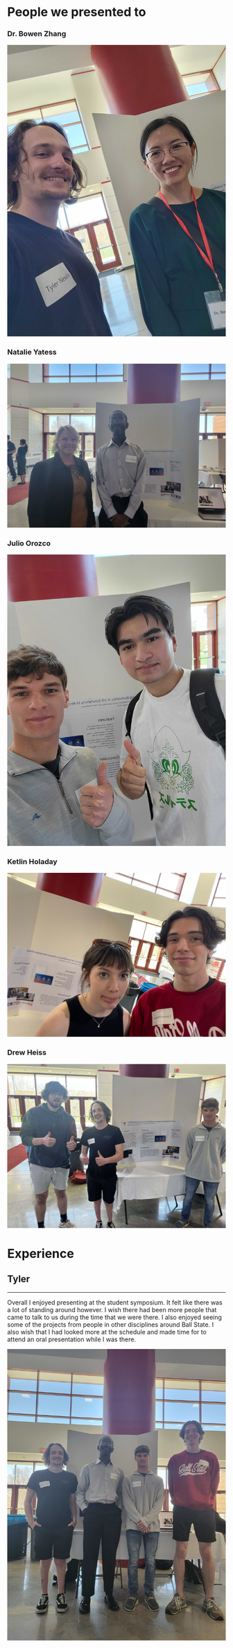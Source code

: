 # People we presented to

### Dr. Bowen Zhang

![Dr. Bowen Zhang](./images/zhang.jpg)

### Natalie Yatess

![Natalie Yates](./images/yates.jpg)

### Julio Orozco

![Julio Orozco](./images/orozco.jpg)

### Ketlin Holaday

![Katelin Holaday](./images/holaday.jpg)

### Drew Heiss

![Drew Heiss](./images/heiss.jpg)

# Experience

## Tyler
---
Overall I enjoyed presenting at the student symposium. It felt like there was a lot of standing around however.
I wish there had been more people that came to talk to us during the time that we were there. I also enjoyed seeing some of the projects
from people in other disciplines around Ball State. I also wish that I had looked more at the schedule and made time for to attend
an oral presentation while I was there.

![Group Photo](./images/group.jpg)